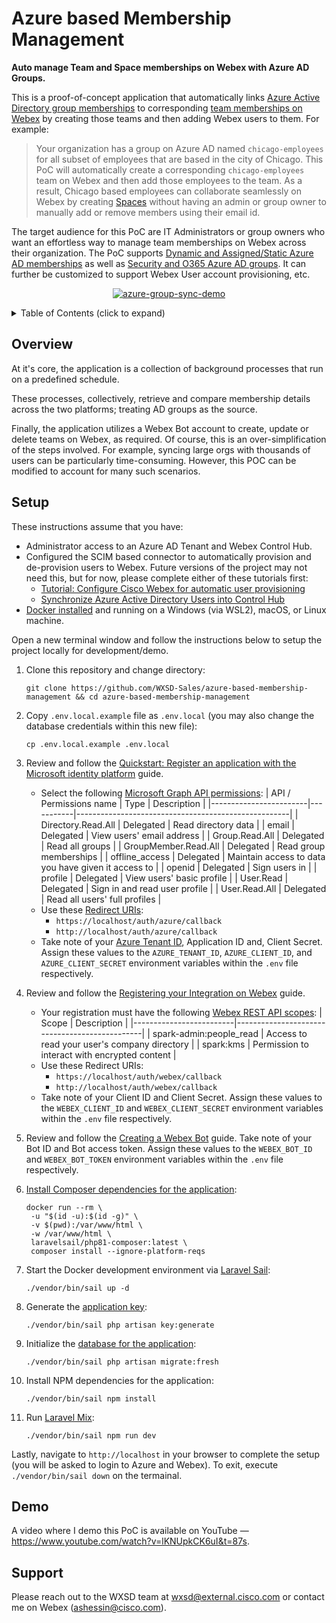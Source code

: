 Azure based Membership Management
=================================
**Auto manage Team and Space memberships on Webex with Azure AD Groups.**

This is a proof-of-concept application that automatically links [Azure Active Directory group memberships](https://docs.microsoft.com/en-us/azure/active-directory/fundamentals/active-directory-groups-create-azure-portal) to corresponding [team memberships on Webex](https://developer.webex.com/docs/api/v1/teams) by creating those teams and then adding Webex users to them. For example:
> Your organization has a group on Azure AD named `chicago-employees` for all subset of employees that are based in the city of Chicago. This PoC will automatically create a corresponding `chicago-employees` team on Webex and then add those employees to the team. As a result, Chicago based employees can collaborate seamlessly on Webex by creating [Spaces](https://help.webex.com/en-US/article/hk71r4/Webex-App-%7C-Create-a-space) without having an admin or group owner to manually add or remove members using their email id.

The target audience for this PoC are IT Administrators or group owners who want an effortless way to manage team memberships on Webex across their organization. The PoC supports [Dynamic and Assigned/Static Azure AD memberships](https://docs.microsoft.com/en-us/azure/active-directory/fundamentals/active-directory-groups-create-azure-portal#membership-types) as well as [Security and O365 Azure AD groups](https://docs.microsoft.com/en-us/azure/active-directory/fundamentals/active-directory-groups-create-azure-portal#group-types). It can further be customized to support Webex User account provisioning, etc.

<p align="center">
   <a href="https://www.youtube.com/watch?v=lKNUpkCK6uI&t=87s" target="_blank">
       <img src="https://user-images.githubusercontent.com/6129517/144125345-dda6e239-a271-478e-ac41-ac28d74832a6.gif" alt="azure-group-sync-demo"/>
    </a>
</p>

<!-- ⛔️ MD-MAGIC-EXAMPLE:START (TOC:collapse=true&collapseText=Click to expand) -->
<details>
<summary>Table of Contents (click to expand)</summary>
    
  * [Overview](#overview)
  * [Setup](#setup)
  * [Demo](#demo)
  * [Support](#support)

</details>
<!-- ⛔️ MD-MAGIC-EXAMPLE:END -->

## Overview
At it's core, the application is a collection of background processes that run on a predefined schedule.

These processes, collectively, retrieve and compare membership details across the two platforms; treating AD groups as the source. 

Finally, the application utilizes a Webex Bot account to create, update or delete teams on Webex, as required. Of course, this is an over-simplification of the steps involved. For example, syncing large orgs with thousands of users can be particularly time-consuming. However, this POC can be modified to account for many such scenarios.

## Setup

These instructions assume that you have:
 - Administrator access to an Azure AD Tenant and Webex Control Hub.
 - Configured the SCIM based connector to automatically provision and de-provision users to Webex. Future versions of the project may not need this, but for now, please complete either of these tutorials first:
   - [Tutorial: Configure Cisco Webex for automatic user provisioning](https://docs.microsoft.com/en-us/azure/active-directory/saas-apps/cisco-webex-provisioning-tutorial)
   - [Synchronize Azure Active Directory Users into Control Hub](https://help.webex.com/en-US/article/6ta3gz/Synchronize-Azure-Active-Directory-Users-into-Control-Hub)
 - [Docker installed](https://docs.docker.com/engine/install/) and running on a Windows (via WSL2), macOS, or Linux machine.

Open a new terminal window and follow the instructions below to setup the project locally for
development/demo.

1. Clone this repository and change directory:
   ```
   git clone https://github.com/WXSD-Sales/azure-based-membership-management && cd azure-based-membership-management
   ```

2. Copy `.env.local.example` file as `.env.local` (you may also change the database credentials
   within this new file):
   ```
   cp .env.local.example .env.local
   ```

3. Review and follow the [Quickstart: Register an application with the Microsoft identity platform](https://docs.microsoft.com/en-us/azure/active-directory/develop/quickstart-register-app#register-an-application) guide.
   - Select the following [Microsoft Graph API permissions](https://docs.microsoft.com/en-us/azure/active-directory/develop/quickstart-configure-app-access-web-apis#delegated-permission-to-microsoft-graph):
      | API / Permissions name | Type      | Description                                         |
      |------------------------|-----------|-----------------------------------------------------|
      | Directory.Read.All     | Delegated | Read directory data                                 |
      | email                  | Delegated | View users' email address                           |
      | Group.Read.All         | Delegated | Read all groups                                     |
      | GroupMember.Read.All   | Delegated | Read group memberships                              |
      | offline_access         | Delegated | Maintain access to data you have given it access to |
      | openid                 | Delegated | Sign users in                                       |
      | profile                | Delegated | View users' basic profile                           |
      | User.Read              | Delegated | Sign in and read user profile                       |
      | User.Read.All          | Delegated | Read all users' full profiles                       |
   - Use these [Redirect URIs](https://docs.microsoft.com/en-us/azure/active-directory/develop/quickstart-register-app#add-a-redirect-uri):
     - `https://localhost/auth/azure/callback` 
     - `http://localhost/auth/azure/callback`
   - Take note of your [Azure Tenant ID](https://docs.microsoft.com/en-us/azure/active-directory/fundamentals/active-directory-how-to-find-tenant), Application ID and, Client Secret. Assign these values to the `AZURE_TENANT_ID`, `AZURE_CLIENT_ID`, and `AZURE_CLIENT_SECRET` environment variables within the `.env` file respectively.

4. Review and follow the [Registering your Integration
 on Webex](https://developer.webex.com/docs/integrations#registering-your-integration) guide.
   - Your registration must have the following [Webex REST API scopes](https://developer.webex.com/docs/integrations#scopes):
      | Scope                   | Description                                   |
      |-------------------------|-----------------------------------------------|
      | spark-admin:people_read | Access to read your user's company directory  |
      | spark:kms               | Permission to interact with encrypted content |
   - Use these Redirect URIs: 
     - `https://localhost/auth/webex/callback`
     - `http://localhost/auth/webex/callback`
   - Take note of your Client ID and Client Secret. Assign these values to the `WEBEX_CLIENT_ID` and `WEBEX_CLIENT_SECRET` environment variables within the `.env` file respectively.

5. Review and follow the [Creating a Webex Bot](https://developer.webex.com/docs/bots#creating-a-webex-bot) guide. Take note of your Bot ID and Bot access token. Assign these values to the `WEBEX_BOT_ID` and `WEBEX_BOT_TOKEN` environment variables within the `.env` file respectively.

6. [Install Composer dependencies for the application](https://laravel.com/docs/9.x/sail#installing-composer-dependencies-for-existing-projects):
   ```
   docker run --rm \
    -u "$(id -u):$(id -g)" \
    -v $(pwd):/var/www/html \
    -w /var/www/html \
    laravelsail/php81-composer:latest \
    composer install --ignore-platform-reqs
   ```

7. Start the Docker development environment via [Laravel Sail](https://laravel.com/docs/9.x/sail):
   ```
   ./vendor/bin/sail up -d
   ```

8. Generate the [application key](https://laravel.com/docs/9.x/encryption#configuration):
   ```
   ./vendor/bin/sail php artisan key:generate
   ```

9. Initialize the [database for the application](https://laravel.com/docs/9.x/migrations#drop-all-tables-migrate=):
   ```
   ./vendor/bin/sail php artisan migrate:fresh
   ```

10. Install NPM dependencies for the application:
    ```
    ./vendor/bin/sail npm install
    ```

11. Run [Laravel Mix](https://laravel.com/docs/9.x/mix):
    ```
    ./vendor/bin/sail npm run dev
    ```

Lastly, navigate to `http://localhost` in your browser to complete the setup (you will be asked to login to Azure and Webex). To exit, execute `./vendor/bin/sail down` on the termainal.


## Demo

A video where I demo this PoC is available on YouTube — https://www.youtube.com/watch?v=lKNUpkCK6uI&t=87s.


## Support

Please reach out to the WXSD team at [wxsd@external.cisco.com](mailto:wxsd@external.cisco.com?cc=ashessin@cisco.com&subject=Azure%20Group%20Sync) or contact me on Webex (ashessin@cisco.com).
